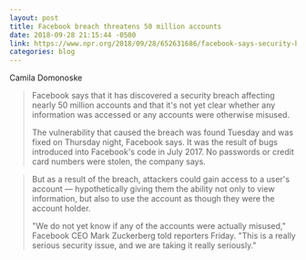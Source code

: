 ```yaml
---
layout: post
title: Facebook breach threatens 50 million accounts
date: 2018-09-28 21:15:44 -0500
link: https://www.npr.org/2018/09/28/652631686/facebook-says-security-breach-affected-almost-50-million-accounts
categories: blog
---
```

Camila Domonoske

>Facebook says that it has discovered a security breach affecting nearly 50 million accounts and that it's not yet clear whether any information was accessed or any accounts were otherwise misused.
>
>The vulnerability that caused the breach was found Tuesday and was fixed on Thursday night, Facebook says. It was the result of bugs introduced into Facebook's code in July 2017. No passwords or credit card numbers were stolen, the company says.

>But as a result of the breach, attackers could gain access to a user's account — hypothetically giving them the ability not only to view information, but also to use the account as though they were the account holder.
>
>"We do not yet know if any of the accounts were actually misused," Facebook CEO Mark Zuckerberg told reporters Friday. "This is a really serious security issue, and we are taking it really seriously."
